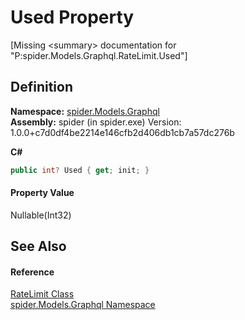 # Used Property


\[Missing &lt;summary&gt; documentation for "P:spider.Models.Graphql.RateLimit.Used"\]



## Definition
**Namespace:** <a href="a7324a28-4f46-beaa-9269-26a8fa385391">spider.Models.Graphql</a>  
**Assembly:** spider (in spider.exe) Version: 1.0.0+c7d0df4be2214e146cfb2d406db1cb7a57dc276b

**C#**
``` C#
public int? Used { get; init; }
```



#### Property Value
Nullable(Int32)

## See Also


#### Reference
<a href="464682f1-a296-29d1-275b-1f6b003d75d7">RateLimit Class</a>  
<a href="a7324a28-4f46-beaa-9269-26a8fa385391">spider.Models.Graphql Namespace</a>  
